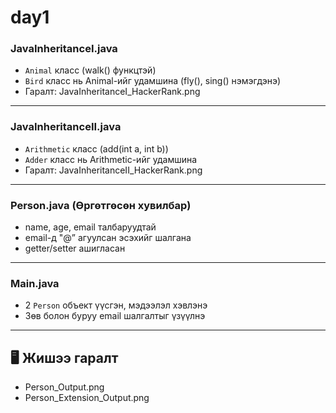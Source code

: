 # day1

### JavaInheritanceI.java

- `Animal` класс (walk() функцтэй)
- `Bird` класс нь Animal-ийг удамшина (fly(), sing() нэмэгдэнэ)
- Гаралт: JavaInheritanceI_HackerRank.png

---

### JavaInheritanceII.java

- `Arithmetic` класс (add(int a, int b))
- `Adder` класс нь Arithmetic-ийг удамшина
- Гаралт: JavaInheritanceII_HackerRank.png

---

### Person.java (Өргөтгөсөн хувилбар)

- name, age, email талбаруудтай
- email-д "@” агуулсан эсэхийг шалгана
- getter/setter ашигласан

---

### Main.java

- 2 `Person` объект үүсгэн, мэдээлэл хэвлэнэ
- Зөв болон буруу email шалгалтыг үзүүлнэ

---

## 🖥️ Жишээ гаралт

- Person_Output.png
- Person_Extension_Output.png
